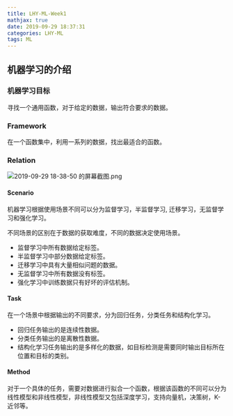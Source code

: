 ```yaml
---
title: LHY-ML-Week1
mathjax: true
date: 2019-09-29 18:37:31
categories: LHY-ML
tags: ML
---
```


## 机器学习的介绍

### 机器学习目标

寻找一个通用函数，对于给定的数据，输出符合要求的数据。

### Framework

在一个函数集中，利用一系列的数据，找出最适合的函数。

### Relation

![2019-09-29 18-38-50 的屏幕截图.png](https://ww1.sinaimg.cn/large/006A69aEgy1g7gkoxn1fyj310b0qfh1w.jpg)

#### Scenario

机器学习根据使用场景不同可以分为监督学习，半监督学习, 迁移学习，无监督学习和强化学习。

不同场景的区别在于数据的获取难度，不同的数据决定使用场景。

* 监督学习中所有数据给定标签。
* 半监督学习中部分数据给定标签。
* 迁移学习中具有大量相似问题的数据。
* 无监督学习中所有数据没有标签。
* 强化学习中训练数据只有好坏的评估机制。

#### Task

在一个场景中根据输出的不同要求，分为回归任务，分类任务和结构化学习。

* 回归任务输出的是连续性数据。
* 分类任务输出的是离散性数据。
* 结构化学习任务输出的是多样化的数据，如目标检测是需要同时输出目标所在位置和目标的类别。

#### Method

对于一个具体的任务，需要对数据进行拟合一个函数，根据该函数的不同可以分为线性模型和非线性模型，非线性模型又包括深度学习，支持向量机，决策树，K-近邻等。

